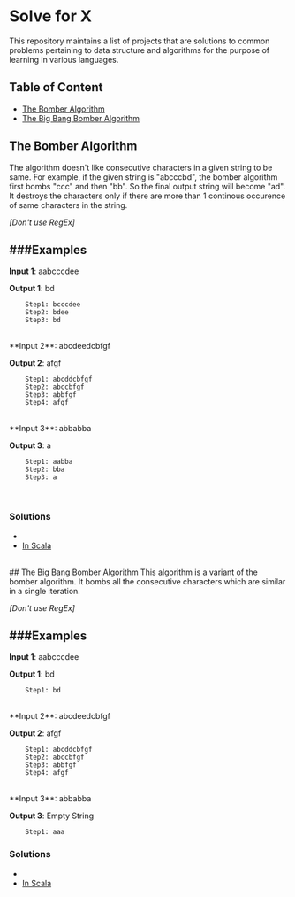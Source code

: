# Solve for X
This repository maintains a list of projects that are solutions to common problems pertaining to data structure and algorithms for the purpose of learning in various languages.

## Table of Content
- [The Bomber Algorithm](#the-bomber-algorithm)
- [The Big Bang Bomber Algorithm](#the-big-bang-bomber-algorithm)

## The Bomber Algorithm
The algorithm doesn't like consecutive characters in a given string to be same. For example, if the given string is "abcccbd", the bomber algorithm first bombs "ccc" and then "bb". So the final output string will become "ad". It destroys the characters only if there are more than 1 continous occurence of same characters in the string.

*[Don't use RegEx]*

###Examples
-

**Input 1**: aabcccdee

**Output 1**: bd
```
	Step1: bcccdee
	Step2: bdee
	Step3: bd
```
<br/>
**Input 2**: abcdeedcbfgf

**Output 2**: afgf

```
	Step1: abcddcbfgf
	Step2: abccbfgf
	Step3: abbfgf
	Step4: afgf
```
<br/>
**Input 3**: abbabba

**Output 3**: a

```
	Step1: aabba
	Step2: bba
	Step3: a
```
<br/>

### Solutions
-
- [In Scala](https://github.com/codingkapoor/solve-for-x/blob/master/scala/src/main/scala/com/codingkapoor/P01.scala)

<br/>
## The Big Bang Bomber Algorithm
This algorithm is a variant of the bomber algorithm. It bombs all the consecutive characters which are similar in a single iteration.

*[Don't use RegEx]*

###Examples
-

**Input 1**: aabcccdee

**Output 1**: bd

```
	Step1: bd
```
<br/>
**Input 2**: abcdeedcbfgf

**Output 2**: afgf

```
	Step1: abcddcbfgf
	Step2: abccbfgf
	Step3: abbfgf
	Step4: afgf
```
<br/>
**Input 3**: abbabba

**Output 3**: Empty String

```
	Step1: aaa
```


### Solutions
-
- [In Scala](https://github.com/codingkapoor/solve-for-x/blob/master/scala/src/main/scala/com/codingkapoor/P02.scala)
